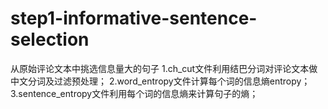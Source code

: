 # step1-informative-sentence-selection
从原始评论文本中挑选信息量大的句子
1.ch_cut文件利用结巴分词对评论文本做中文分词及过滤预处理；
2.word_entropy文件计算每个词的信息熵entropy；
3.sentence_entropy文件利用每个词的信息熵来计算句子的熵；
